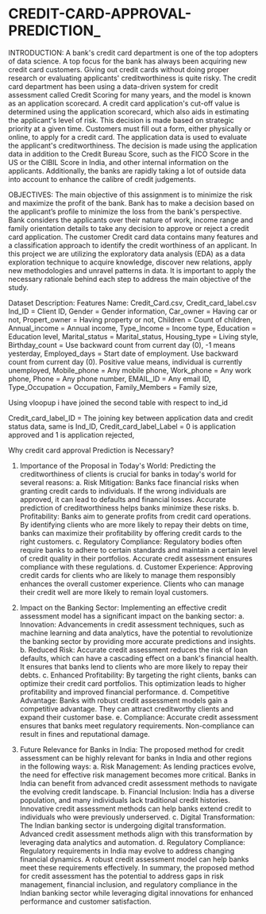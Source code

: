 # CREDIT-CARD-APPROVAL-PREDICTION_

INTRODUCTION:
A bank's credit card department is one of the top adopters of data science. A top focus for the bank has always been acquiring new credit card customers. Giving out credit cards without doing proper research or evaluating applicants' creditworthiness is quite risky. The credit card department has been using a data-driven system for credit assessment called Credit Scoring for many years, and the model is known as an application scorecard. A credit card application's cut-off value is determined using the application scorecard, which also aids in estimating the applicant's level of risk. This decision is made based on strategic priority at a given time. Customers must fill out a form, either physically or online, to apply for a credit card. The application data is used to evaluate the applicant's creditworthiness. The decision is made using the application data in addition to the Credit Bureau Score, such as the FICO Score in the US or the CIBIL Score in India, and other internal information on the applicants. Additionally, the banks are rapidly taking a lot of outside data into account to enhance the calibre of credit judgements.

OBJECTIVES:
The main objective of this assignment is to minimize the risk and maximize the profit of the bank. Bank has to make a decision based on the applicant’s profile to minimize the loss from the bank's perspective. Bank considers the applicants over their nature of work, income range and family orientation details to take any decision to approve or reject a credit card application. The customer Credit card data contains many features and a classification approach to identify the credit worthiness of an applicant. In this project we are utilizing the exploratory data analysis (EDA) as a data exploration technique to acquire knowledge, discover new relations, apply new methodologies and unravel patterns in data. It is important to apply the necessary rationale behind each step to address the main objective of the study.

Dataset Description: Features Name: Credit_Card.csv, Credit_card_label.csv
Ind_ID = Client ID, Gender = Gender information, Car_owner = Having car or not, Propert_owner = Having property or not, Children = Count of children, Annual_income = Annual income, Type_Income = Income type, Education = Education level, Marital_status = Marital_status, Housing_type = Living style, Birthday_count = Use backward count from current day (0), -1 means yesterday, Employed_days = Start date of employment. Use backward count from current day (0). Positive value means, individual is currently unemployed, Mobile_phone = Any mobile phone, Work_phone = Any work phone, Phone = Any phone number, EMAIL_ID = Any email ID, Type_Occupation = Occupation, Family_Members = Family size,

Using vloopup i have joined the second table with respect to ind_id

Credit_card_label_ID = The joining key between application data and credit status data, same is Ind_ID,
Credit_card_label_Label = 0 is application approved and 1 is application rejected,

Why credit card approval Prediction is Necessary?
1. Importance of the Proposal in Today's World:
Predicting the creditworthiness of clients is crucial for banks in today's world for several reasons:
a. Risk Mitigation: Banks face financial risks when granting credit cards to individuals. If the wrong individuals are approved, it can lead to defaults and financial losses. Accurate prediction of creditworthiness helps banks minimize these risks.
b. Profitability: Banks aim to generate profits from credit card operations. By identifying clients who are more likely to repay their debts on time, banks can maximize their profitability by offering credit cards to the right customers.
c. Regulatory Compliance: Regulatory bodies often require banks to adhere to certain standards and maintain a certain level of credit quality in their portfolios. Accurate credit assessment ensures compliance with these regulations.
d. Customer Experience: Approving credit cards for clients who are likely to manage them responsibly enhances the overall customer experience. Clients who can manage their credit well are more likely to remain loyal customers.

2. Impact on the Banking Sector:
Implementing an effective credit assessment model has a significant impact on the banking sector:
a. Innovation: Advancements in credit assessment techniques, such as machine learning and data analytics, have the potential to revolutionize the banking sector by providing more accurate predictions and insights.
b. Reduced Risk: Accurate credit assessment reduces the risk of loan defaults, which can have a cascading effect on a bank's financial health. It ensures that banks lend to clients who are more likely to repay their debts.
c. Enhanced Profitability: By targeting the right clients, banks can optimize their credit card portfolios. This optimization leads to higher profitability and improved financial performance.
d. Competitive Advantage: Banks with robust credit assessment models gain a competitive advantage. They can attract creditworthy clients and expand their customer base.
e. Compliance: Accurate credit assessment ensures that banks meet regulatory requirements. Non-compliance can result in fines and reputational damage.

3. Future Relevance for Banks in India:
The proposed method for credit assessment can be highly relevant for banks in India and other regions in the following ways:
a. Risk Management: As lending practices evolve, the need for effective risk management becomes more critical. Banks in India can benefit from advanced credit assessment methods to navigate the evolving credit landscape.
b. Financial Inclusion: India has a diverse population, and many individuals lack traditional credit histories. Innovative credit assessment methods can help banks extend credit to individuals who were previously underserved.
c. Digital Transformation: The Indian banking sector is undergoing digital transformation. Advanced credit assessment methods align with this transformation by leveraging data analytics and automation.
d. Regulatory Compliance: Regulatory requirements in India may evolve to address changing financial dynamics. A robust credit assessment model can help banks meet these requirements effectively.
In summary, the proposed method for credit assessment has the potential to address gaps in risk management, financial inclusion, and regulatory compliance in the Indian banking sector while leveraging digital innovations for enhanced performance and customer satisfaction.
